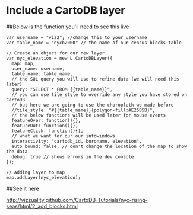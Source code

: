 Include a CartoDB layer
== 

##Below is the function you'll need to see this live
    
    var username = "viz2"; //change this to your username
    var table_name = "nycb2000" // the name of our census blocks table

    // Create an object for our new layer
    var nyc_elevation = new L.CartoDBLayer({
      map: map,
      user_name: username,
      table_name: table_name,
      // the SQL query you will use to refine data (we will need this later)
      query: "SELECT * FROM {{table_name}}",
      // you can use tile_style to override any style you have stored on CartoDB
      // but here we are going to use the choropleth we made before
      //tile_style: "#{{table_name}}{polygon-fill:#E25B5B}",
      // the below functions will be used later for mouse events
      featureOver: function(){},
      featureOut: function(){},
      featureClick: function(){},
      // what we want for our our infowindows
      interactivity: "cartodb_id, boroname, elevation",
      auto_bound: false, // don't change the location of the map to show the data
      debug: true // shows errors in the dev console
    });

    // Adding layer to map
    map.addLayer(nyc_elevation);

##See it here

http://vizzuality.github.com/CartoDB-Tutorials/nyc-rising-seas/html/2_add_blocks.html